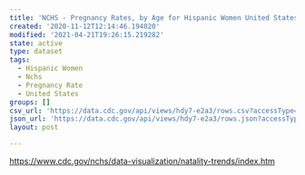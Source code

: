 ```yaml
---
title: 'NCHS - Pregnancy Rates, by Age for Hispanic Women United States, 1990-2010'
created: '2020-11-12T12:14:46.194020'
modified: '2021-04-21T19:26:15.219282'
state: active
type: dataset
tags:
  - Hispanic Women
  - Nchs
  - Pregnancy Rate
  - United States
groups: []
csv_url: 'https://data.cdc.gov/api/views/hdy7-e2a3/rows.csv?accessType=DOWNLOAD'
json_url: 'https://data.cdc.gov/api/views/hdy7-e2a3/rows.json?accessType=DOWNLOAD'
layout: post

---
```

https://www.cdc.gov/nchs/data-visualization/natality-trends/index.htm
